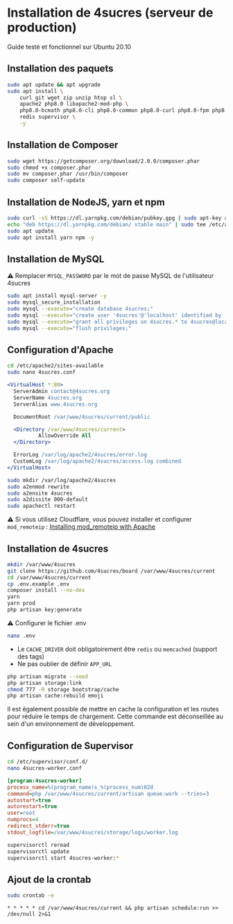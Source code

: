 # Installation de 4sucres (serveur de production)

Guide testé et fonctionnel sur Ubuntu 20.10

## Installation des paquets

```bash
sudo apt update && apt upgrade
sudo apt install \
    curl git wget zip unzip htop sl \
    apache2 php8.0 libapache2-mod-php \
    php8.0-bcmath php8.0-cli php8.0-common php8.0-curl php8.0-fpm php8.0-gd php8.0-gmp php8.0-intl php8.0-mbstring php8.0-mysql php8.0-opcache php8.0-pgsql php8.0-readline php8.0-xml php8.0-zip php8.0-imagick php8.0-redis \
    redis supervisor \
    -y
```

## Installation de Composer

```bash
sudo wget https://getcomposer.org/download/2.0.0/composer.phar
sudo chmod +x composer.phar
sudo mv composer.phar /usr/bin/composer
sudo composer self-update
```

## Installation de NodeJS, yarn et npm

```bash
sudo curl -sS https://dl.yarnpkg.com/debian/pubkey.gpg | sudo apt-key add -
echo "deb https://dl.yarnpkg.com/debian/ stable main" | sudo tee /etc/apt/sources.list.d/yarn.list
sudo apt update
sudo apt install yarn npm -y
```

## Installation de MySQL

⚠️ Remplacer `MYSQL_PASSWORD` par le mot de passe MySQL de l'utilisateur 4sucres

```bash
sudo apt install mysql-server -y
sudo mysql_secure_installation
sudo mysql --execute="create database 4sucres;"
sudo mysql --execute="create user '4sucres'@'localhost' identified by 'MYSQL_PASSWORD';"
sudo mysql --execute="grant all privileges on 4sucres.* to 4sucres@localhost;"
sudo mysql --execute="flush privileges;"
```

## Configuration d'Apache

```bash
cd /etc/apache2/sites-available
sudo nano 4sucres.conf
```

```apache
<VirtualHost *:80>
  ServerAdmin contact@4sucres.org
  ServerName 4sucres.org
  ServerAlias www.4sucres.org

  DocumentRoot /var/www/4sucres/current/public

  <Directory /var/www/4sucres/current>
          AllowOverride All
  </Directory>

  ErrorLog /var/log/apache2/4sucres/error.log
  CustomLog /var/log/apache2/4sucres/access.log combined
</VirtualHost>
```

```bash
sudo mkdir /var/log/apache2/4sucres
sudo a2enmod rewrite
sudo a2ensite 4sucres
sudo a2dissite 000-default
sudo apachectl restart
```

⚠️ Si vous utilisez Cloudflare, vous pouvez installer et configurer `mod_remoteip` : [Installing mod_remoteip with Apache](https://support.cloudflare.com/hc/en-us/articles/360029696071)

## Installation de 4sucres

```bash
mkdir /var/www/4sucres
git clone https://github.com/4sucres/board /var/www/4sucres/current
cd /var/www/4sucres/current
cp .env.example .env
composer install --no-dev
yarn
yarn prod
php artisan key:generate
```

⚠️ Configurer le fichier .env

```bash
nano .env
```

- Le `CACHE_DRIVER` doit obligatoirement être `redis` ou `memcached` (support des tags)
- Ne pas oublier de définir `APP_URL`

```bash
php artisan migrate --seed
php artisan storage:link
chmod 777 -R storage bootstrap/cache
php artisan cache:rebuild emoji
```

Il est également possible de mettre en cache la configuration et les routes pour réduire le temps de chargement. Cette commande est déconseillée au sein d'un environnement de développement.

## Configuration de Supervisor

```bash
cd /etc/supervisor/conf.d/
nano 4sucres-worker.conf
```

```ini
[program:4sucres-worker]
process_name=%(program_name)s_%(process_num)02d
command=php /var/www/4sucres/current/artisan queue:work --tries=3
autostart=true
autorestart=true
user=root
numprocs=4
redirect_stderr=true
stdout_logfile=/var/www/4sucres/storage/logs/worker.log
```

```bash
supervisorctl reread
supervisorctl update
supervisorctl start 4sucres-worker:*
```

## Ajout de la crontab

```bash
sudo crontab -e
```

```
* * * * * cd /var/www/4sucres/current && php artisan schedule:run >> /dev/null 2>&1
```
